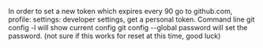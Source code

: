 In order to set a new token which expires every 90 go to github.com, profile: settings: developer settings, get a personal token.
Command line git config -l  will show current config
git config --global password <token> will set the password. (not sure if this works for reset at this time, good luck)